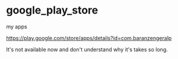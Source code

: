 # google_play_store
my apps


https://play.google.com/store/apps/details?id=com.baranzengeralp

It's not available now and don't understand why it's takes so long.
